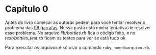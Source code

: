 # Capítulo 0

Antes do livro começar as autoras pedem para você tentar resolver o problema das [99 garrafas](https://esolangs.org/wiki/99_bottles_of_beer). Nessa pasta está minha tentativa de resolver esse problema. No arquivo *lib/bottles.rb* fica o código feito, e no *test/bottles_test.rb* ficam os testes para ver se está tudo ok.

Para executar os arquivos é só usar o comando `ruby nomedoarquivo.rb`.

